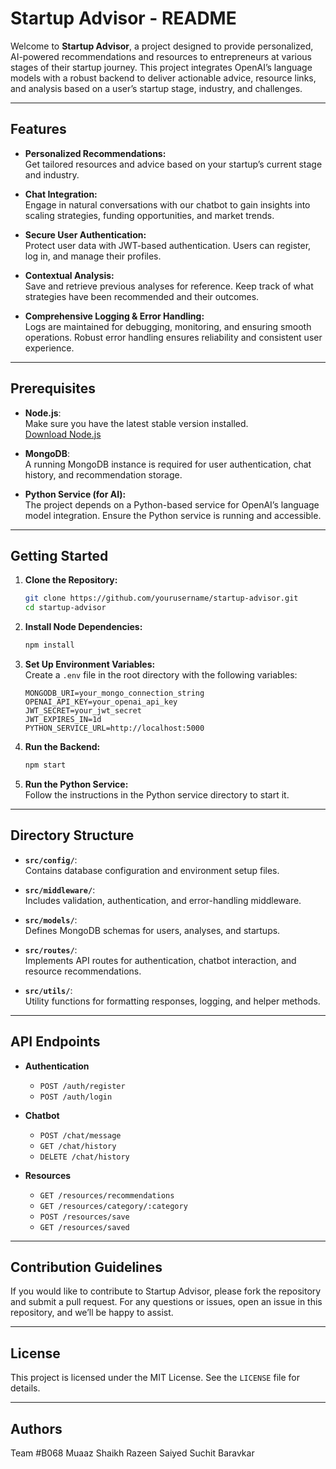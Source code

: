 # Startup Advisor - README

Welcome to **Startup Advisor**, a project designed to provide personalized, AI-powered recommendations and resources to entrepreneurs at various stages of their startup journey. This project integrates OpenAI’s language models with a robust backend to deliver actionable advice, resource links, and analysis based on a user’s startup stage, industry, and challenges.

---

## Features

- **Personalized Recommendations:**  
  Get tailored resources and advice based on your startup’s current stage and industry.

- **Chat Integration:**  
  Engage in natural conversations with our chatbot to gain insights into scaling strategies, funding opportunities, and market trends.

- **Secure User Authentication:**  
  Protect user data with JWT-based authentication. Users can register, log in, and manage their profiles.

- **Contextual Analysis:**  
  Save and retrieve previous analyses for reference. Keep track of what strategies have been recommended and their outcomes.

- **Comprehensive Logging & Error Handling:**  
  Logs are maintained for debugging, monitoring, and ensuring smooth operations. Robust error handling ensures reliability and consistent user experience.

---

## Prerequisites

- **Node.js**:  
  Make sure you have the latest stable version installed.  
  [Download Node.js](https://nodejs.org/)

- **MongoDB**:  
  A running MongoDB instance is required for user authentication, chat history, and recommendation storage.

- **Python Service (for AI):**  
  The project depends on a Python-based service for OpenAI’s language model integration. Ensure the Python service is running and accessible.

---

## Getting Started

1. **Clone the Repository:**  
   ```bash
   git clone https://github.com/yourusername/startup-advisor.git
   cd startup-advisor
   ```

2. **Install Node Dependencies:**  
   ```bash
   npm install
   ```

3. **Set Up Environment Variables:**  
   Create a `.env` file in the root directory with the following variables:  
   ```plaintext
   MONGODB_URI=your_mongo_connection_string
   OPENAI_API_KEY=your_openai_api_key
   JWT_SECRET=your_jwt_secret
   JWT_EXPIRES_IN=1d
   PYTHON_SERVICE_URL=http://localhost:5000
   ```
   
4. **Run the Backend:**  
   ```bash
   npm start
   ```

5. **Run the Python Service:**  
   Follow the instructions in the Python service directory to start it.

---

## Directory Structure

- **`src/config/`**:  
  Contains database configuration and environment setup files.
  
- **`src/middleware/`**:  
  Includes validation, authentication, and error-handling middleware.

- **`src/models/`**:  
  Defines MongoDB schemas for users, analyses, and startups.

- **`src/routes/`**:  
  Implements API routes for authentication, chatbot interaction, and resource recommendations.

- **`src/utils/`**:  
  Utility functions for formatting responses, logging, and helper methods.

---

## API Endpoints

- **Authentication**  
  - `POST /auth/register`  
  - `POST /auth/login`

- **Chatbot**  
  - `POST /chat/message`  
  - `GET /chat/history`  
  - `DELETE /chat/history`

- **Resources**  
  - `GET /resources/recommendations`  
  - `GET /resources/category/:category`  
  - `POST /resources/save`  
  - `GET /resources/saved`

---

## Contribution Guidelines

If you would like to contribute to Startup Advisor, please fork the repository and submit a pull request. For any questions or issues, open an issue in this repository, and we’ll be happy to assist.

---

## License

This project is licensed under the MIT License. See the `LICENSE` file for details.

---

## Authors
Team #B068
Muaaz Shaikh
Razeen Saiyed
Suchit Baravkar
